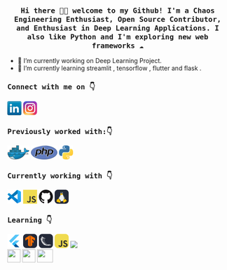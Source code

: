 
<h3 align="center"><samp> Hi there 👋🏾  welcome to my Github! I'm a Chaos Engineering Enthusiast, Open Source Contributor, and Enthusiast in Deep Learning Applications. I also like Python and I'm exploring new web frameworks ☁️ </samp></h3>

- 🔭 I’m currently working on Deep Learning Project.
-  🌱 I’m currently learning streamlit , tensorflow , flutter and flask .

<h3><samp> Connect with me on 👇</samp></h3>

[![LinkedIn](icons/linkedin.png)](https://www.linkedin.com/in/sai-sanjay-kottakota-9648bb233/)
[![Instagram](icons/instagram.png)](https://instagram.com/m4sterph0enix?igshid=ZDdkNTZiNTM=)

<h3><samp> Previously worked with:👇</samp></h3>

<a href="https://www.docker.com/" title="Docker"><img src="icons/docker.png" /></a>
<a href="https://www.php.net/" title="PHP"><img src="icons/php.png" /></a>
<a href="https://www.python.org/" title="Python"><img src="icons/python.png" /></a>

<h3><samp>Currently working with 👇</samp></h3>
<a href="https://code.visualstudio.com/" title="Visual Studio Code"><img src="icons/vscode.png" /></a>
<a href="https://en.wikipedia.org/wiki/JavaScript" title="JavaScript"><img src="icons/javascript.png" /></a>
<a href="https://github.com/" title="GitHub"><img src="icons/github.png" /></a>
<a href="https://ubuntu.org/" title="Linux"><img src="icons/Linux-Dark.svg"   height=32 width=32/></a>


<h3><samp>Learning 👇</samp></h3>
<a href="https://flutter.dev/" title="Flutter"><img src="icons/flutter.png" /></a>
<a href="https://tensorflow.org/" title="Flutter"  ><img src="icons/TensorFlow-Dark.svg" height=32 width=32 /></a>
<a href="https://flask.palletsprojects.com/en/2.2.x/" title="Flask"  ><img src="icons/Flask-Dark.svg" height=32 width=32 /></a>
<a href="https://www.javascript.com/" title="Javascript"  ><img src="icons/JavaScript.svg" height=32 width=32 /></a>

  <img src="https://media.giphy.com/media/M9gbBd9nbDrOTu1Mqx/giphy.gif" width="100"/>
</div>
<div>
    <img src="https://cultofthepartyparrot.com/parrots/hd/githubparrot.gif" width="30" height="30"/>
    <img src="https://cultofthepartyparrot.com/flags/hd/indiaparrot.gif" width="30" height="30"/>
    <img src="https://cultofthepartyparrot.com/parrots/asyncparrot.gif" width="36" height="30"/>
</div>
  
